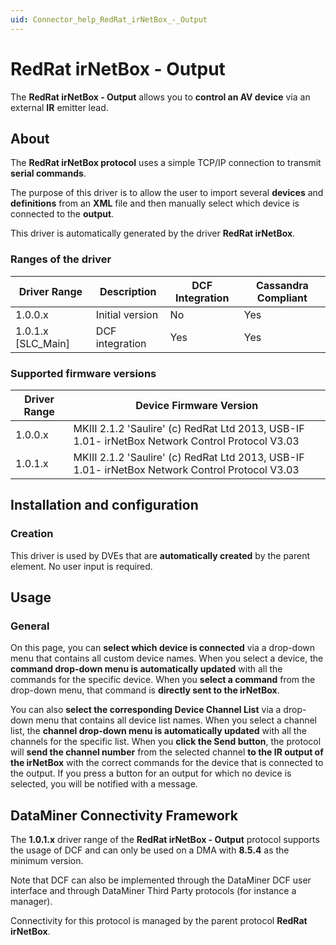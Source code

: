 ```yaml
---
uid: Connector_help_RedRat_irNetBox_-_Output
---
```


# RedRat irNetBox - Output

The **RedRat irNetBox - Output** allows you to **control an AV device** via an external **IR** emitter lead.

## About

The **RedRat irNetBox protocol** uses a simple TCP/IP connection to transmit **serial commands**.

The purpose of this driver is to allow the user to import several **devices** and **definitions** from an **XML** file and then manually select which device is connected to the **output**.

This driver is automatically generated by the driver **RedRat irNetBox**.

### Ranges of the driver

| **Driver Range**     | **Description** | **DCF Integration** | **Cassandra Compliant** |
|----------------------|-----------------|---------------------|-------------------------|
| 1.0.0.x              | Initial version | No                  | Yes                     |
| 1.0.1.x \[SLC_Main\] | DCF integration | Yes                 | Yes                     |

### Supported firmware versions

| **Driver Range** | **Device Firmware Version**                                                                     |
|------------------|-------------------------------------------------------------------------------------------------|
| 1.0.0.x          | MKIII 2.1.2 'Saulire' (c) RedRat Ltd 2013, USB-IF 1.01- irNetBox Network Control Protocol V3.03 |
| 1.0.1.x          | MKIII 2.1.2 'Saulire' (c) RedRat Ltd 2013, USB-IF 1.01- irNetBox Network Control Protocol V3.03 |

## Installation and configuration

### Creation

This driver is used by DVEs that are **automatically created** by the parent element. No user input is required.

## Usage

### General

On this page, you can **select which device is connected** via a drop-down menu that contains all custom device names. When you select a device, the **command drop-down menu is automatically updated** with all the commands for the specific device. When you **select a command** from the drop-down menu, that command is **directly sent to the irNetBox**.

You can also **select the corresponding Device Channel List** via a drop-down menu that contains all device list names. When you select a channel list, the **channel drop-down menu is automatically updated** with all the channels for the specific list. When you **click the Send button**, the protocol will **send the channel number** from the selected channel **to the IR output of the irNetBox** with the correct commands for the device that is connected to the output. If you press a button for an output for which no device is selected, you will be notified with a message.

## DataMiner Connectivity Framework

The **1.0.1.x** driver range of the **RedRat irNetBox - Output** protocol supports the usage of DCF and can only be used on a DMA with **8.5.4** as the minimum version.

Note that DCF can also be implemented through the DataMiner DCF user interface and through DataMiner Third Party protocols (for instance a manager).

Connectivity for this protocol is managed by the parent protocol **RedRat irNetBox**.

